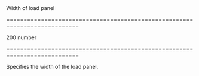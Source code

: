 <!--**
/*-------------------------------------------
    Auto-generated file. Do not modify.
-------------------------------------------

**-->
<!--d-->Width of load panel<!--/d-->
===========================================================================
<!--default-->200<!--/default-->
<!--type-->number<!--/type-->
===========================================================================

<!--shortDescription-->
Specifies the width of the load panel.
<!--/shortDescription-->

<!--fullDescription-->

<!--/fullDescription-->